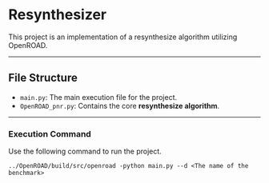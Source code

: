 # Resynthesizer 

This project is an implementation of a resynthesize algorithm utilizing OpenROAD.

---

## File Structure

* `main.py`: The main execution file for the project.
* `OpenROAD_pnr.py`: Contains the core **resynthesize algorithm**.

---

### Execution Command

Use the following command to run the project.


```
../OpenROAD/build/src/openroad -python main.py --d <The name of the benchmark>
```
